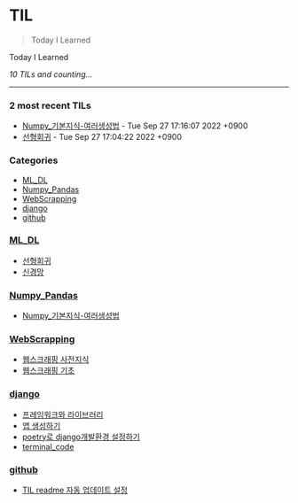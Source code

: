 # TIL
> Today I Learned

Today I Learned


_10 TILs and counting..._

---

### 2 most recent TILs

- [Numpy_기본지식-여러생성법](Numpy_Pandas/numpy_basic.md) - Tue Sep 27 17:16:07 2022 +0900
- [선형회귀](ML_DL/Linear_regression.md) - Tue Sep 27 17:04:22 2022 +0900

### Categories

- [ML_DL](#ML_DL)
- [Numpy_Pandas](#Numpy_Pandas)
- [WebScrapping](#WebScrapping)
- [django](#django)
- [github](#github)

### [ML_DL](#ML_DL)
- [선형회귀](ML_DL/Linear_regression.md)
- [신경망](ML_DL/nn.md)

### [Numpy_Pandas](#Numpy_Pandas)
- [Numpy_기본지식-여러생성법](Numpy_Pandas/numpy_basic.md)

### [WebScrapping](#WebScrapping)
- [웹스크래핑 사전지식](WebScrapping/Background_Knowlege.md)
- [웹스크래핑 기초](WebScrapping/scrapping_basic.md)

### [django](#django)
- [프레임워크와 라이브러리](django/django_framework_library요약.md)
- [앱 생성하기](django/make_app.md)
- [poetry로 django개발환경 설정하기](django/poetry_setting_venv.md)
- [terminal_code](django/terminal_code.md)

### [github](#github)
- [TIL readme 자동 업데이트 설정](github/github_TIL_Readme_Auto업데이트.md)

[1]: https://simonwillison.net/2020/Apr/20/self-rewriting-readme/
[2]: https://github.com/jbranchaud/til

